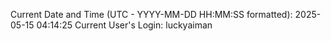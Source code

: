 Current Date and Time (UTC - YYYY-MM-DD HH:MM:SS formatted): 2025-05-15 04:14:25
Current User's Login: luckyaiman
